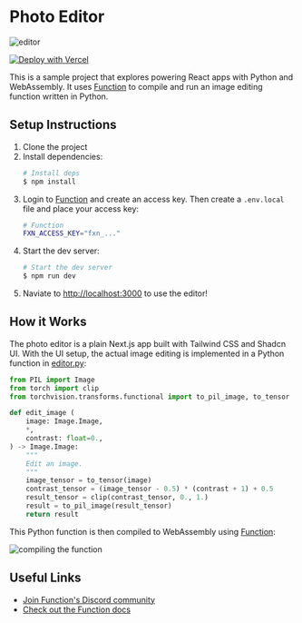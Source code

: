 # Photo Editor

![editor](editing.gif)

[![Deploy with Vercel](https://vercel.com/button)](https://vercel.com/new/clone?repository-url=https%3A%2F%2Fgithub.com%2Folokobayusuf%2Fphoto-editor&env=FXN_ACCESS_KEY&envDescription=Create%20a%20Function%20access%20key%20to%20make%20predictions.&envLink=https%3A%2F%2Fwww.fxn.ai%2Fsettings%2Fdeveloper&project-name=photo-editor&repository-name=photo-editor&redirect-url=https%3A%2F%2Fdocs.fxn.ai%2Fintroduction&demo-title=Photo%20Editor&demo-description=Web-based%20photo%20editor%20powered%20by%20Python%20and%20WebAssembly.)

This is a sample project that explores powering React apps with Python and WebAssembly. It uses 
[Function](https://docs.fxn.ai/predictors/create) to compile and run an image editing function 
written in Python.

## Setup Instructions
1. Clone the project
2. Install dependencies:
    ```sh
    # Install deps
    $ npm install
    ```
3. Login to [Function](https://www.fxn.ai/settings/developer) and create an access key. Then create a `.env.local` file and 
place your access key:
    ```sh
    # Function
    FXN_ACCESS_KEY="fxn_..."
    ```
4. Start the dev server:
    ```sh
    # Start the dev server
    $ npm run dev
    ```
5. Naviate to [http://localhost:3000](http://localhost:3000) to use the editor!

## How it Works
The photo editor is a plain Next.js app built with Tailwind CSS and Shadcn UI. With the UI setup, the actual image editing 
is implemented in a Python function in [editor.py](editor.py):
```py
from PIL import Image
from torch import clip
from torchvision.transforms.functional import to_pil_image, to_tensor

def edit_image (
    image: Image.Image,
    *,
    contrast: float=0.,
) -> Image.Image:
    """
    Edit an image.
    """
    image_tensor = to_tensor(image)
    contrast_tensor = (image_tensor - 0.5) * (contrast + 1) + 0.5
    result_tensor = clip(contrast_tensor, 0., 1.)
    result = to_pil_image(result_tensor)
    return result
```

This Python function is then compiled to WebAssembly using [Function](https://docs.fxn.ai/predictors/create):

![compiling the function](compile.gif)

## Useful Links
- [Join Function's Discord community](https://discord.gg/fxn)
- [Check out the Function docs](https://docs.fxn.ai)